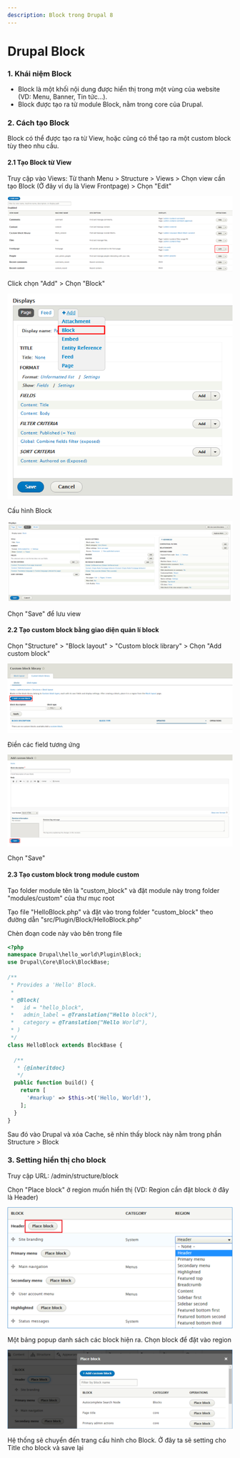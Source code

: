 ```yaml
---
description: Block trong Drupal 8
---
```


# Drupal Block

### 1. Khái niệm Block

* Block là một khối nội dung được hiển thị trong một vùng của website \(VD: Menu, Banner, Tin tức...\).
* Block được tạo ra từ module Block, nằm trong core của Drupal.

### 2. Cách tạo Block

Block có thể được tạo ra từ View,  hoặc cũng có thể tạo ra một custom block tùy theo nhu cầu.

#### 2.1 Tạo Block từ View

Truy cập vào Views: Từ thanh Menu &gt; Structure &gt; Views &gt; Chọn view cần tạo Block \(Ở đây ví dụ là View Frontpage\) &gt; Chọn "Edit"

![](.gitbook/assets/screenshot_1.png)

Click chọn "Add" &gt; Chọn "Block"

![](.gitbook/assets/screenshot_2.png)

Cấu hình Block

![](.gitbook/assets/screenshot_3.png)

Chọn "Save" để lưu view

#### 2.2 Tạo custom block bằng giao diện quản lí block

Chọn "Structure" &gt; "Block layout" &gt; "Custom block library" &gt; Chọn "Add custom block"

![](.gitbook/assets/screenshot_4.png)

Điền các field tương ứng

![](.gitbook/assets/screenshot_5.png)

Chọn "Save"

#### 2.3 Tạo custom block trong module custom

Tạo folder module tên là "custom\_block" và đặt module này trong folder "modules/custom" của thư mục root

Tạo file "HelloBlock.php" và đặt vào trong folder "custom\_block" theo đường dẫn "src/Plugin/Block/HelloBlock.php"

Chèn đoạn code này vào bên trong file 

```php
<?php
namespace Drupal\hello_world\Plugin\Block;
use Drupal\Core\Block\BlockBase;

/**
 * Provides a 'Hello' Block.
 *
 * @Block(
 *   id = "hello_block",
 *   admin_label = @Translation("Hello block"),
 *   category = @Translation("Hello World"),
 * )
 */
class HelloBlock extends BlockBase {

  /**
   * {@inheritdoc}
   */
  public function build() {
    return [
      '#markup' => $this->t('Hello, World!'),
    ];
  }
}
```

Sau đó vào Drupal và xóa Cache, sẽ nhìn thấy block này nằm trong phần Structure &gt; Block

### 3. Setting hiển thị cho block

Truy cập URL: /admin/structure/block

Chọn "Place block" ở region muốn hiển thị \(VD: Region cần đặt block ở đây là Header\)

![](.gitbook/assets/picture1.png)

Một bảng popup danh sách các block hiện ra. Chọn block để đặt vào region

![](.gitbook/assets/picture2.png)

Hệ thống sẽ chuyển đến trang cấu hình cho Block. Ở đây ta sẽ setting cho Title cho block và save lại

#### 



